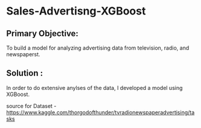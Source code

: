 
# Sales-Advertisng-XGBoost

## Primary Objective:

To build a model for analyzing advertising data from television, radio, and newspaperst. 

## Solution :

In order to do extensive anylses of the data, I developed a model using XGBoost.


source for Dataset - https://www.kaggle.com/thorgodofthunder/tvradionewspaperadvertising/tasks
